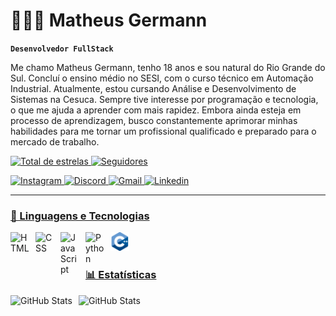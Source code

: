 # 👨🏻‍💻 Matheus Germann

**`Desenvolvedor FullStack`**

Me chamo Matheus Germann, tenho 18 anos e sou natural do Rio Grande do Sul. Concluí o ensino médio no SESI, com o curso técnico em Automação Industrial. Atualmente, estou cursando Análise e Desenvolvimento de Sistemas na Cesuca. Sempre tive interesse por programação e tecnologia, o que me ajuda a aprender com mais rapidez. Embora ainda esteja em processo de aprendizagem, busco constantemente aprimorar minhas habilidades para me tornar um profissional qualificado e preparado para o mercado de trabalho.

<p align="left"> 
    <a href="https://github.com/MatheusGermann?tab=repositories&sort=stargazers">
        <img 
            alt="Total de estrelas" 
            title="Total de estrelas GitHub" 
            src="https://custom-icon-badges.demolab.com/github/stars/Matheusgermann?color=787312&style=for-the-badge&labelColor=787312&logo=star&label=estrelas"
        />
    </a>
    <a href="https://github.com/Matheusgermann?tab=followers">
        <img 
            alt="Seguidores" 
            title="Me siga no GitHub" 
            src="https://custom-icon-badges.demolab.com/github/followers/Matheusgermann?color=236ad3&labelColor=236ad3&style=for-the-badge&logo=github&label=Seguidores&logoColor=white"
        />

 <p align="left">   
    <a href="https://www.instagram.com/germann.gsm">
        <img 
            alt="Instagram" 
            title="Me siga no Instagram" 
            src="https://img.shields.io/badge/instagram-logo?style=for-the-badge&logo=instagram&logoColor=white&color=%23F35369"
        />   
    <a href="https://discord.gg/wHtYzgVW">
        <img 
            alt="Discord" 
            title="Me Adicione no Discord" 
            src="https://img.shields.io/badge/Discord-7289DA?style=for-the-badge&logo=discord&logoColor=white"    
        />
    <a href="mailto:matheusgermannti@gmail.com">
        <img 
            alt="Gmail" 
            title="Me Mande Mensagem no Gmail" 
            src="https://img.shields.io/badge/-Gmail-%23333?style=for-the-badge&logo=gmail&logoColor=white"    
        />
    <a href="https://www.linkedin.com/in/matheus-germann">
        <img 
            alt="Linkedin" 
            title="Me Conheça no Linkedin" 
            src="https://img.shields.io/badge/linkedin-logo?style=for-the-badge&logo=linkedin&logoColor=white&color=%230a77b6"
        />

---

### 🤖 Linguagens e Tecnologias

<img 
    align="left" 
    alt="HTML"
    title="HTML" 
    width="30px" 
    style="padding-right: 10px;" 
    src="https://cdn.jsdelivr.net/gh/devicons/devicon@latest/icons/html5/html5-original.svg" 
/>
<img 
    align="left" 
    alt="CSS" 
    title="CSS"
    width="30px" 
    style="padding-right: 10px;" 
    src="https://cdn.jsdelivr.net/gh/devicons/devicon@latest/icons/css3/css3-original.svg" 
/>
<img 
    align="left" 
    alt="JavaScript" 
    title="JavaScript"
    width="30px" 
    style="padding-right: 10px;" 
    src="https://cdn.jsdelivr.net/gh/devicons/devicon@latest/icons/javascript/javascript-original.svg" 
/>
<img 
    align="left" 
    alt="Python" 
    title="Python"
    width="30px" 
    style="padding-right: 10px;" 
    src="https://cdn.jsdelivr.net/gh/devicons/devicon@latest/icons/python/python-original.svg" 
/>
<img 
    align="left" 
    alt="C++" 
    title="C++"
    width="30px" 
    style="padding-right: 10px;" 
    src="https://raw.githubusercontent.com/devicons/devicon/master/icons/cplusplus/cplusplus-original.svg" 
/>

          
<br/>
<br/>

### 📊 Estatísticas

<p>
  <img 
    align="left" 
    alt="GitHub Stats" 
    height="200" 
    style="padding-right: 10px;" 
    src="https://github-readme-stats.vercel.app/api?username=Matheusgermann&show_icons=true&theme=dark&locale=pt-br" alt="Matheusgermann"
    />

<img 
    align="left" 
    alt="GitHub Stats" 
    height="200" 
    style="padding-right: 10px;"
    src="https://github-readme-stats.vercel.app/api/top-langs?username=Matheusgermann&show_icons=true&theme=dark&layout=compact&locale=pt-br" alt="Matheusgermann"
    />
</p>
